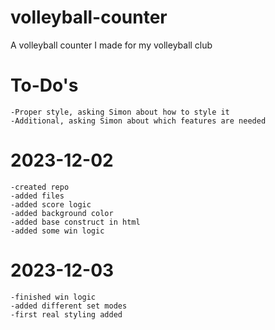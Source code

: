 # volleyball-counter
A volleyball counter I made for my volleyball club

# To-Do's
    -Proper style, asking Simon about how to style it 
    -Additional, asking Simon about which features are needed

# 2023-12-02
    -created repo
    -added files
    -added score logic
    -added background color
    -added base construct in html
    -added some win logic

# 2023-12-03
    -finished win logic
    -added different set modes
    -first real styling added